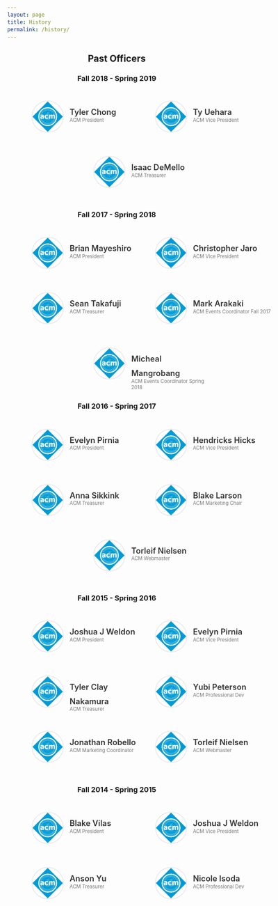 ```yaml
---
layout: page
title: History
permalink: /history/
---
```



<center>
  <h2>Past Officers</h2>
</center>

<style>
  #officers-container {
    width: 130%;
    max-width: 900px;
    padding: 0 20px;
    box-sizing: border-box;
    margin: auto;
    text-align: center;
  } 
  #officers-container .officer {
    width: 280px;
    height: 100px;
    display: inline-block;
    color: #333;
    text-align: left;
    transition: transform .1s;
  }
  #officers-container .officer img {
    margin: 25px 10px;
    height: 70px;
    width: 70px;
    border: 2px solid #eaeaea;
    display: inline-block;
    border-radius: 50%;
  }
  #officers-container .officer .info {
    display: inline-block;
    vertical-align: top;
    width: 180px;
  }
  #officers-container .officer .info h2 {
    margin: 0;
    padding: 0;
    margin-top: 35px;
    font-weight: 600;
    display: inline-block;
    font-size: 1.3em;
    line-height: 1.8em;
    /* Font-Family Missing */
  }
  #officers-container .officer .info p {
    /* Font-Family Missing */
    margin: 0;
    margin-top: -5px;
    padding-bottom: 3px;
    font-size: .8em;
    color: #777;
    vertical-align: top;
  }
</style>

<center>
  <h3>Fall 2018 - Spring 2019</h3>
</center>

<div id="officers-container">
  <div class="officer">
    <img src="/assets/img/officers/placehold.png" alt="Tyler Chong">
    <div class="info">
      <h2>Tyler Chong</h2>
      <br />
      <p>ACM President</p>
    </div>
  </div>
  <div class="officer">
    <img src="/assets/img/officers/placehold.png" alt="Ty Uehara">
    <div class="info">
      <h2>Ty Uehara</h2>
      <br>
      <p>ACM Vice President</p>
    </div>
  </div>
  <div class="officer">
    <img src="/assets/img/officers/placehold.png" alt="Isaac DeMello">
    <div class="info">
      <h2>Isaac DeMello</h2>
      <br>
      <p>ACM Treasurer</p>
    </div>
  </div>
</div>


<center>
  <h3>Fall 2017 - Spring 2018</h3>
</center>

<div id="officers-container">
  <div class="officer">
    <img src="/assets/img/officers/placehold.png" alt="Brian Mayeshiro">
    <div class="info">
      <h2>Brian Mayeshiro</h2>
      <br />
      <p>ACM President</p>
    </div>
  </div>
  <div class="officer">
    <img src="/assets/img/officers/placehold.png" alt="Christopher Jaro">
    <div class="info">
      <h2>Christopher Jaro</h2>
      <br>
      <p>ACM Vice President</p>
    </div>
  </div>
  <div class="officer">
    <img src="/assets/img/officers/placehold.png" alt="Sean Takafuji">
    <div class="info">
      <h2>Sean Takafuji</h2>
      <br>
      <p>ACM Treasurer</p>
    </div>
  </div>
  <div class="officer">
    <img src="/assets/img/officers/placehold.png" alt="Mark Arakaki">
    <div class="info">
      <h2>Mark Arakaki</h2>
      <br>
      <p>ACM Events Coordinator Fall 2017</p>
    </div>
  </div>
  <div class="officer">
    <img src="/assets/img/officers/placehold.png" alt="Micheal Mangrobang">
    <div class="info">
      <h2>Micheal Mangrobang</h2>
      <br>
      <p>ACM Events Coordinator Spring 2018</p>
    </div>
  </div>
</div>

<center>
  <h3>Fall 2016 - Spring 2017</h3>
</center>

<div id="officers-container">
  <div class="officer">
    <img src="/assets/img/officers/placehold.png" alt="Evelyn Pirnia">
    <div class="info">
      <h2>Evelyn Pirnia</h2>
      <br />
      <p>ACM President</p>
    </div>
  </div>
  <div class="officer">
    <img src="/assets/img/officers/placehold.png" alt="Hendricks Hicks">
    <div class="info">
      <h2>Hendricks Hicks</h2>
      <br>
      <p>ACM Vice President</p>
    </div>
  </div>
  <div class="officer">
    <img src="/assets/img/officers/placehold.png" alt="Anna Sikkink">
    <div class="info">
      <h2>Anna Sikkink</h2>
      <br>
      <p>ACM Treasurer</p>
    </div>
  </div>
  <div class="officer">
    <img src="/assets/img/officers/placehold.png" alt="Blake Larson">
    <div class="info">
      <h2>Blake Larson</h2>
      <br>
      <p>ACM Marketing Chair</p>
    </div>
  </div>
  <div class="officer">
    <img src="/assets/img/officers/placehold.png" alt="Torleif Nielsen">
    <div class="info">
      <h2>Torleif Nielsen</h2>
      <br>
      <p>ACM Webmaster</p>
    </div>
  </div>
</div>


<center>
  <h3>Fall 2015 - Spring 2016</h3>
</center>

<div id="officers-container">
  <div class="officer">
    <img src="/assets/img/officers/placehold.png" alt="Joshua J Weldon">
    <div class="info">
      <h2>Joshua J Weldon</h2>
      <br />
      <p>ACM President</p>
    </div>
  </div>
  <div class="officer">
    <img src="/assets/img/officers/placehold.png" alt="Evelyn Pirnia">
    <div class="info">
      <h2>Evelyn Pirnia</h2>
      <br>
      <p>ACM Vice President</p>
    </div>
  </div>
  <div class="officer">
    <img src="/assets/img/officers/placehold.png" alt="Tyler Clay Nakamura">
    <div class="info">
      <h2>Tyler Clay Nakamura</h2>
      <br>
      <p>ACM Treasurer</p>
    </div>
  </div>
  <div class="officer">
    <img src="/assets/img/officers/placehold.png" alt="Yubi Peterson">
    <div class="info">
      <h2>Yubi Peterson</h2>
      <br>
      <p>ACM Professional Dev</p>
    </div>
  </div>
  <div class="officer">
    <img src="/assets/img/officers/placehold.png" alt="Jonathan Robello">
    <div class="info">
      <h2>Jonathan Robello</h2>
      <br>
      <p>ACM Marketing Coordinator</p>
    </div>
  </div>
  <div class="officer">
    <img src="/assets/img/officers/placehold.png" alt="Torleif Nielsen">
    <div class="info">
      <h2>Torleif Nielsen</h2>
      <br>
      <p>ACM Webmaster</p>
    </div>
  </div>
</div>

<center>
  <h3>Fall 2014 - Spring 2015</h3>
</center>

<div id="officers-container">
  <div class="officer">
    <img src="/assets/img/officers/placehold.png" alt="Blake Vilas">
    <div class="info">
      <h2>Blake Vilas</h2>
      <br />
      <p>ACM President</p>
    </div>
  </div>
  <div class="officer">
    <img src="/assets/img/officers/placehold.png" alt="Joshua J Weldon">
    <div class="info">
      <h2>Joshua J Weldon</h2>
      <br>
      <p>ACM Vice President</p>
    </div>
  </div>
  <div class="officer">
    <img src="/assets/img/officers/placehold.png" alt="Anson Yu">
    <div class="info">
      <h2>Anson Yu</h2>
      <br>
      <p>ACM Treasurer</p>
    </div>
  </div>
  <div class="officer">
    <img src="/assets/img/officers/placehold.png" alt="Nicole Isoda">
    <div class="info">
      <h2>Nicole Isoda</h2>
      <br>
      <p>ACM Professional Dev</p>
    </div>
  </div>
</div>
